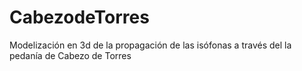 # CabezodeTorres
Modelización en 3d de la propagación de las isófonas a través del la pedanía de Cabezo de Torres
